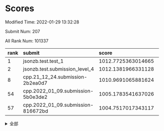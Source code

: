 # Scores

Modified Time: 2022-01-29 13:32:28

Submit Num: 207

All Rank Num: 101337

| rank |               submit               |       score        |       sigma        | pk_num |
| :--- | :--------------------------------- | :----------------- | :----------------- | :----- |
| 1    | jsonzb.test.test_1                 | 1012.7725363014665 | 0.7915033395450184 | 1956   |
| 2    | jsonzb.test.submission_level_4     | 1012.1381966331128 | 0.8020165382293547 | 1958   |
| 8    | cpp.21_12_24.submission-2b2ea0d7   | 1010.9691065881624 | 0.7727978614763531 | 1951   |
| 54   | cpp.2022_01_09.submission-5b0e3de2 | 1005.1783541637026 | 0.7103698923448767 | 1961   |
| 57   | cpp.2022_01_09.submission-816672bd | 1004.7517017343117 | 0.7259860503778235 | 1960   |


<details>
<summary>全部</summary>

| rank |                 submit                 |       score        |       sigma        | pk_num |
| :--- | :------------------------------------- | :----------------- | :----------------- | :----- |
| 1    | jsonzb.test.test_1                     | 1012.7725363014665 | 0.7915033395450184 | 1956   |
| 2    | jsonzb.test.submission_level_4         | 1012.1381966331128 | 0.8020165382293547 | 1958   |
| 3    | gobigger.level_3.submission_level_3_24 | 1011.849009012188  | 0.786555783976491  | 1956   |
| 4    | gobigger.level_3.submission_level_3_49 | 1011.5289838045028 | 0.7676645118507199 | 1960   |
| 5    | gobigger.level_3.submission_level_3_2  | 1011.4128540716721 | 0.7734242254537278 | 1956   |
| 6    | gobigger.level_3.submission_level_3_0  | 1011.0579827457269 | 0.7625831117608397 | 1960   |
| 7    | gobigger.level_3.submission_level_3_34 | 1010.9940640827747 | 0.7631569151991577 | 1955   |
| 8    | cpp.21_12_24.submission-2b2ea0d7       | 1010.9691065881624 | 0.7727978614763531 | 1951   |
| 9    | gobigger.level_3.submission_level_3_6  | 1010.9528549158472 | 0.7710065200398115 | 1962   |
| 10   | gobigger.level_3.submission_level_3_45 | 1010.9274568259997 | 0.761976922430281  | 1957   |
| 11   | gobigger.level_3.submission_level_3_41 | 1010.6084140878603 | 0.7463754771280696 | 1958   |
| 12   | gobigger.level_3.submission_level_3_14 | 1010.5994947787021 | 0.7536084800440194 | 1955   |
| 13   | gobigger.level_3.submission_level_3_1  | 1010.5658993409752 | 0.7592466986153519 | 1959   |
| 14   | gobigger.level_3.submission_level_3_19 | 1010.5576602925811 | 0.7516376201901186 | 1959   |
| 15   | gobigger.level_3.submission_level_3_40 | 1010.4524973635129 | 0.7786774173026324 | 1961   |
| 16   | gobigger.level_3.submission_level_3_18 | 1010.4063366503128 | 0.7616446728863473 | 1956   |
| 17   | gobigger.level_3.submission_level_3_10 | 1010.2425840995168 | 0.7510865619576725 | 1960   |
| 18   | gobigger.level_3.submission_level_3_42 | 1010.1763564265839 | 0.7667937864824556 | 1958   |
| 19   | gobigger.level_3.submission_level_3_15 | 1010.1400926090968 | 0.7551693489059588 | 1958   |
| 20   | gobigger.level_3.submission_level_3_32 | 1010.1374894741538 | 0.769801020016144  | 1962   |
| 21   | gobigger.level_3.submission_level_3_7  | 1010.1000401447199 | 0.7648316386433447 | 1958   |
| 22   | gobigger.level_3.submission_level_3_39 | 1010.0964657929359 | 0.7485638440952191 | 1958   |
| 23   | gobigger.level_3.submission_level_3_46 | 1009.9646028043898 | 0.7679004353870401 | 1960   |
| 24   | gobigger.level_3.submission_level_3_28 | 1009.9492589855379 | 0.7450088505195943 | 1958   |
| 25   | gobigger.level_3.submission_level_3_20 | 1009.9371661783866 | 0.7715851066621336 | 1957   |
| 26   | gobigger.level_3.submission_level_3_35 | 1009.9148266075979 | 0.7435969583979374 | 1958   |
| 27   | gobigger.level_3.submission_level_3_37 | 1009.8735117902817 | 0.7335681448118353 | 1955   |
| 28   | gobigger.level_3.submission_level_3_13 | 1009.8526995185091 | 0.7617020534065422 | 1956   |
| 29   | gobigger.level_3.submission_level_3_4  | 1009.8354556606847 | 0.7623889009341159 | 1959   |
| 30   | gobigger.level_3.submission_level_3_5  | 1009.7546330745053 | 0.7521736600012143 | 1960   |
| 31   | gobigger.level_3.submission_level_3_47 | 1009.7330988042904 | 0.7395535116666053 | 1955   |
| 32   | gobigger.level_3.submission_level_3_9  | 1009.6293296884604 | 0.7568440880438543 | 1955   |
| 33   | gobigger.level_3.submission_level_3_30 | 1009.6271642773758 | 0.7658739329210767 | 1956   |
| 34   | gobigger.level_3.submission_level_3_27 | 1009.5757791934501 | 0.7576171078658869 | 1959   |
| 35   | gobigger.level_3.submission_level_3_48 | 1009.5087384598366 | 0.7333198119596299 | 1960   |
| 36   | gobigger.level_3.submission_level_3_8  | 1009.4982032979503 | 0.7643548369057366 | 1958   |
| 37   | gobigger.level_3.submission_level_3_22 | 1009.4927743516428 | 0.7389763677461966 | 1965   |
| 38   | gobigger.level_3.submission_level_3_17 | 1009.4324053322083 | 0.763577905650341  | 1958   |
| 39   | gobigger.level_3.submission_level_3_33 | 1009.4142902721217 | 0.7724976832834918 | 1960   |
| 40   | gobigger.level_3.submission_level_3_43 | 1009.4086746273306 | 0.7410003901622219 | 1958   |
| 41   | gobigger.level_3.submission_level_3_44 | 1009.3470565240767 | 0.7463032337316892 | 1963   |
| 42   | gobigger.level_3.submission_level_3_31 | 1009.3331962129279 | 0.7679606280843645 | 1962   |
| 43   | gobigger.level_3.submission_level_3_12 | 1009.326605994358  | 0.7421516540630031 | 1955   |
| 44   | gobigger.level_3.submission_level_3_11 | 1009.2952279765748 | 0.7300277722901346 | 1963   |
| 45   | gobigger.level_3.submission_level_3_16 | 1009.1425716554354 | 0.7472006770322256 | 1957   |
| 46   | gobigger.level_3.submission_level_3_29 | 1009.1210623028978 | 0.7532625216944641 | 1959   |
| 47   | gobigger.level_3.submission_level_3_26 | 1009.0888843459644 | 0.7546380704359446 | 1955   |
| 48   | gobigger.level_3.submission_level_3_23 | 1009.0788957636053 | 0.7625322404993621 | 1962   |
| 49   | gobigger.level_3.submission_level_3_38 | 1008.9395447176724 | 0.7604084913471302 | 1956   |
| 50   | gobigger.level_3.submission_level_3_25 | 1008.614479148676  | 0.7476182602578193 | 1958   |
| 51   | gobigger.level_3.submission_level_3_3  | 1008.546578240835  | 0.7296578360679672 | 1958   |
| 52   | gobigger.level_3.submission_level_3_21 | 1008.292687299521  | 0.7500006850305203 | 1959   |
| 53   | gobigger.level_3.submission_level_3_36 | 1008.0820115825969 | 0.7412339748238964 | 1956   |
| 54   | cpp.2022_01_09.submission-5b0e3de2     | 1005.1783541637026 | 0.7103698923448767 | 1961   |
| 55   | gobigger.level_1.submission_level_1_6  | 1004.8401394108836 | 0.717516146455014  | 1958   |
| 56   | gobigger.level_1.submission_level_1_33 | 1004.8045500348053 | 0.7198979031460475 | 1955   |
| 57   | cpp.2022_01_09.submission-816672bd     | 1004.7517017343117 | 0.7259860503778235 | 1960   |
| 58   | gobigger.level_1.submission_level_1_27 | 1004.6024536474758 | 0.724549941255036  | 1959   |
| 59   | gobigger.level_1.submission_level_1_5  | 1004.3533975720271 | 0.7185792079362643 | 1959   |
| 60   | gobigger.level_1.submission_level_1_18 | 1004.3020872685432 | 0.7170610573270177 | 1958   |
| 61   | gobigger.level_1.submission_level_1_2  | 1004.1229575742933 | 0.7215598844828437 | 1962   |
| 62   | gobigger.level_1.submission_level_1_36 | 1004.1148591253063 | 0.7235316038667124 | 1961   |
| 63   | gobigger.level_1.submission_level_1_15 | 1004.0582262243266 | 0.7209993465717373 | 1956   |
| 64   | gobigger.level_1.submission_level_1_44 | 1003.9765248902188 | 0.7167204340810994 | 1960   |
| 65   | gobigger.level_1.submission_level_1_20 | 1003.9471153192127 | 0.7189747746470566 | 1960   |
| 66   | gobigger.level_1.submission_level_1_21 | 1003.9271255932058 | 0.729675258896373  | 1961   |
| 67   | gobigger.level_1.submission_level_1_0  | 1003.9126170302072 | 0.7107991989385971 | 1958   |
| 68   | gobigger.level_1.submission_level_1_25 | 1003.7948132934475 | 0.7115766347566604 | 1955   |
| 69   | gobigger.level_1.submission_level_1_12 | 1003.7436094855818 | 0.7133256029673722 | 1956   |
| 70   | gobigger.level_1.submission_level_1_22 | 1003.6964276600114 | 0.7137899339951836 | 1964   |
| 71   | gobigger.level_1.submission_level_1_11 | 1003.6871796338158 | 0.7155493738320643 | 1959   |
| 72   | gobigger.level_1.submission_level_1_19 | 1003.6468829614217 | 0.7090331017603091 | 1957   |
| 73   | gobigger.level_1.submission_level_1_37 | 1003.6234799189457 | 0.7105461169407377 | 1960   |
| 74   | gobigger.level_1.submission_level_1_48 | 1003.5810906522582 | 0.726926932888163  | 1957   |
| 75   | gobigger.level_1.submission_level_1_24 | 1003.5649050856414 | 0.7173235019843888 | 1962   |
| 76   | gobigger.level_1.submission_level_1_46 | 1003.5115202819976 | 0.7113241249184127 | 1957   |
| 77   | gobigger.level_1.submission_level_1_29 | 1003.4511333900784 | 0.7145371515606662 | 1959   |
| 78   | gobigger.level_1.submission_level_1_35 | 1003.4217102845662 | 0.7028932797884498 | 1958   |
| 79   | gobigger.level_1.submission_level_1_38 | 1003.3719578682657 | 0.7135232778369679 | 1958   |
| 80   | gobigger.level_1.submission_level_1_14 | 1003.2859088982142 | 0.7193929869524035 | 1965   |
| 81   | gobigger.level_1.submission_level_1_4  | 1003.2698103283429 | 0.709448753871164  | 1964   |
| 82   | gobigger.level_1.submission_level_1_30 | 1003.2382230572483 | 0.7294821395656139 | 1957   |
| 83   | gobigger.level_1.submission_level_1_10 | 1003.2297864116686 | 0.7241198336626834 | 1957   |
| 84   | gobigger.level_1.submission_level_1_43 | 1003.220574816318  | 0.70874578385764   | 1961   |
| 85   | gobigger.level_1.submission_level_1_34 | 1003.1583908461853 | 0.7098258464669754 | 1964   |
| 86   | gobigger.level_1.submission_level_1_13 | 1003.126832132282  | 0.7116068774448682 | 1958   |
| 87   | gobigger.level_1.submission_level_1_32 | 1003.1191599759472 | 0.7206299738170607 | 1957   |
| 88   | gobigger.level_1.submission_level_1_26 | 1003.0427974474213 | 0.7112784192128988 | 1960   |
| 89   | gobigger.level_1.submission_level_1_39 | 1002.982760748357  | 0.7099986152199423 | 1956   |
| 90   | gobigger.level_1.submission_level_1_17 | 1002.9002936383795 | 0.7156264772219331 | 1956   |
| 91   | gobigger.level_1.submission_level_1_9  | 1002.8696137231465 | 0.714195785821718  | 1961   |
| 92   | gobigger.level_1.submission_level_1_1  | 1002.8545374318521 | 0.7072619801621325 | 1954   |
| 93   | gobigger.level_1.submission_level_1_49 | 1002.8419216822555 | 0.7249656242430661 | 1962   |
| 94   | gobigger.level_1.submission_level_1_16 | 1002.8057621443373 | 0.7154235124601253 | 1960   |
| 95   | gobigger.level_1.submission_level_1_8  | 1002.7702158452952 | 0.7112135202974745 | 1955   |
| 96   | gobigger.level_1.submission_level_1_28 | 1002.6852901448616 | 0.7128851250415635 | 1957   |
| 97   | gobigger.level_1.submission_level_1_47 | 1002.6459745532778 | 0.7148634957726541 | 1960   |
| 98   | gobigger.level_1.submission_level_1_40 | 1002.6138675274785 | 0.7158895433130672 | 1959   |
| 99   | gobigger.level_1.submission_level_1_7  | 1002.3566619074793 | 0.7020724648528027 | 1950   |
| 100  | gobigger.level_1.submission_level_1_3  | 1002.3171538319472 | 0.7063318271703993 | 1954   |
| 101  | gobigger.level_1.submission_level_1_42 | 1002.2432793153922 | 0.7046104471480577 | 1961   |
| 102  | gobigger.level_1.submission_level_1_45 | 1002.1017789951078 | 0.7124581682170448 | 1956   |
| 103  | gobigger.level_1.submission_level_1_31 | 1001.7179805871259 | 0.7217127263369006 | 1961   |
| 104  | gobigger.level_1.submission_level_1_41 | 1001.57749768819   | 0.7074113315415465 | 1963   |
| 105  | gobigger.level_1.submission_level_1_23 | 1001.3940536665672 | 0.6953145568657297 | 1956   |
| 106  | gobigger.random.submission_random_31   | 997.7538467343762  | 0.6970674406605994 | 1959   |
| 107  | gobigger.random.submission_random_15   | 997.5220768877181  | 0.7182524290074668 | 1958   |
| 108  | gobigger.random.submission_random_37   | 997.1202511822837  | 0.7077659877077289 | 1958   |
| 109  | gobigger.random.submission_random_40   | 997.0834836922752  | 0.7138028648011223 | 1961   |
| 110  | gobigger.random.submission_random_45   | 996.9103234662996  | 0.7008807043282724 | 1959   |
| 111  | gobigger.random.submission_random_38   | 996.7589692403113  | 0.7004897414712397 | 1961   |
| 112  | gobigger.random.submission_random_35   | 996.7510863706104  | 0.7155746652711418 | 1955   |
| 113  | gobigger.random.submission_random_49   | 996.7093070869709  | 0.6983329539623342 | 1960   |
| 114  | gobigger.random.submission_random_34   | 996.5855994207383  | 0.701652383274411  | 1959   |
| 115  | gobigger.random.submission_random_10   | 996.5758560399339  | 0.7173175551880095 | 1962   |
| 116  | gobigger.random.submission_random_39   | 996.5703430001016  | 0.7086614269623315 | 1957   |
| 117  | gobigger.random.submission_random_30   | 996.5507266365532  | 0.7205709151547662 | 1959   |
| 118  | gobigger.random.submission_random_16   | 996.500721375067   | 0.716993907836457  | 1958   |
| 119  | gobigger.random.submission_random_29   | 996.4545908847193  | 0.7222854121104655 | 1958   |
| 120  | gobigger.random.submission_random_11   | 996.4516225227908  | 0.7021747826404824 | 1961   |
| 121  | gobigger.random.submission_random_19   | 996.4144902859514  | 0.6993916772350115 | 1959   |
| 122  | gobigger.random.submission_random_22   | 996.3180769895278  | 0.6968710299790172 | 1965   |
| 123  | gobigger.random.submission_random_36   | 996.1566658072546  | 0.7159462314494374 | 1956   |
| 124  | gobigger.random.submission_random_33   | 996.1500921485626  | 0.7140114662197439 | 1956   |
| 125  | gobigger.random.submission_random_21   | 996.1197522865647  | 0.7155235349768002 | 1959   |
| 126  | gobigger.random.submission_random_14   | 996.0891280192387  | 0.7083104800810238 | 1956   |
| 127  | gobigger.random.submission_random_18   | 996.0272116095218  | 0.7113232403106334 | 1951   |
| 128  | gobigger.random.submission_random_44   | 996.0080672980133  | 0.7146264902415352 | 1958   |
| 129  | gobigger.random.submission_random_6    | 995.9963408461766  | 0.7323701912892007 | 1959   |
| 130  | gobigger.random.submission_random_4    | 995.9716286943856  | 0.71300987482132   | 1959   |
| 131  | gobigger.random.submission_random_12   | 995.9058300996072  | 0.7128692575731451 | 1959   |
| 132  | gobigger.random.submission_random_47   | 995.8811124220907  | 0.7207256850224506 | 1959   |
| 133  | gobigger.random.submission_random_48   | 995.877211066151   | 0.6993420398546475 | 1958   |
| 134  | gobigger.random.submission_random_0    | 995.8290083812697  | 0.7197900894418673 | 1962   |
| 135  | gobigger.random.submission_random_3    | 995.8061794303402  | 0.6987424019855248 | 1958   |
| 136  | gobigger.random.submission_random_9    | 995.5908379585444  | 0.7177487461656731 | 1958   |
| 137  | gobigger.random.submission_random_26   | 995.5895803982141  | 0.7217887380891201 | 1955   |
| 138  | gobigger.random.submission_random_7    | 995.5499163858746  | 0.727069969512316  | 1953   |
| 139  | gobigger.random.submission_random_13   | 995.5456430773055  | 0.7161449019929605 | 1958   |
| 140  | gobigger.random.submission_random_17   | 995.5356562208545  | 0.7093098849914535 | 1956   |
| 141  | gobigger.random.submission_random_32   | 995.5186184277968  | 0.725186490892654  | 1962   |
| 142  | gobigger.random.submission_random_41   | 995.5169416324314  | 0.7243239371019795 | 1959   |
| 143  | gobigger.random.submission_random_46   | 995.4737301968973  | 0.7070861921400345 | 1957   |
| 144  | gobigger.random.submission_random_24   | 995.463184144429   | 0.7137541486514832 | 1955   |
| 145  | gobigger.random.submission_random_2    | 995.4177423950615  | 0.7084239585953523 | 1958   |
| 146  | gobigger.random.submission_random_28   | 995.3431331610536  | 0.7031977524481107 | 1955   |
| 147  | gobigger.random.submission_random_43   | 995.294299941507   | 0.7215568102744772 | 1958   |
| 148  | gobigger.random.submission_random_8    | 995.2714395252125  | 0.7103034059004332 | 1952   |
| 149  | gobigger.random.submission_random_1    | 995.2678158401314  | 0.7148096019567723 | 1961   |
| 150  | gobigger.random.submission_random_42   | 995.2514375816819  | 0.7321254876971722 | 1956   |
| 151  | gobigger.random.submission_random_23   | 995.070038001678   | 0.7099061153898671 | 1956   |
| 152  | gobigger.random.submission_random_20   | 994.9760816317041  | 0.7120105503448387 | 1956   |
| 153  | gobigger.random.submission_random_27   | 994.9730149530658  | 0.7196446515502267 | 1960   |
| 154  | gobigger.random.submission_random_5    | 994.9344755060754  | 0.7019184885081813 | 1952   |
| 155  | gobigger.random.submission_random_25   | 994.6205667113043  | 0.7086081213135978 | 1951   |
| 156  | gobigger.level_2.submission_level_2_46 | 993.6989735696027  | 0.7244346172622897 | 1961   |
| 157  | gobigger.level_2.submission_level_2_19 | 993.5934346947149  | 0.7236278316660059 | 1959   |
| 158  | gobigger.level_2.submission_level_2_1  | 993.3094887519259  | 0.731640646175858  | 1960   |
| 159  | gobigger.level_2.submission_level_2_4  | 993.1769256984475  | 0.7461378902608945 | 1957   |
| 160  | gobigger.level_2.submission_level_2_8  | 993.1688683887603  | 0.7491768415434054 | 1955   |
| 161  | gobigger.level_2.submission_level_2_17 | 993.161390941715   | 0.736335488544914  | 1958   |
| 162  | gobigger.level_2.submission_level_2_12 | 993.1480209263575  | 0.7512304342508765 | 1959   |
| 163  | gobigger.level_2.submission_level_2_27 | 993.1095685844615  | 0.7439359940495852 | 1954   |
| 164  | gobigger.level_2.submission_level_2_3  | 993.0180888483286  | 0.7432093021561821 | 1956   |
| 165  | gobigger.level_2.submission_level_2_39 | 992.9769656341446  | 0.7374710986781554 | 1962   |
| 166  | gobigger.level_2.submission_level_2_15 | 992.945505797791   | 0.7497866865868524 | 1955   |
| 167  | gobigger.level_2.submission_level_2_33 | 992.931901947561   | 0.7605717653412248 | 1961   |
| 168  | gobigger.level_2.submission_level_2_36 | 992.8134879073048  | 0.7431791472287965 | 1954   |
| 169  | gobigger.level_2.submission_level_2_42 | 992.7573988859633  | 0.749388828660694  | 1960   |
| 170  | gobigger.level_2.submission_level_2_28 | 992.6398401024363  | 0.7404290569378906 | 1956   |
| 171  | gobigger.level_2.submission_level_2_25 | 992.6111570324861  | 0.7415132541376925 | 1953   |
| 172  | gobigger.level_2.submission_level_2_41 | 992.6099559187481  | 0.7428390264383617 | 1962   |
| 173  | gobigger.level_2.submission_level_2_6  | 992.558106721613   | 0.7378114485036695 | 1955   |
| 174  | gobigger.level_2.submission_level_2_18 | 992.5060024507275  | 0.7178770770712317 | 1960   |
| 175  | gobigger.level_2.submission_level_2_40 | 992.4614427586049  | 0.7344803200940085 | 1954   |
| 176  | gobigger.level_2.submission_level_2_30 | 992.1945770245956  | 0.7537616282552242 | 1963   |
| 177  | gobigger.level_2.submission_level_2_14 | 992.16304136825    | 0.7551082516408462 | 1957   |
| 178  | gobigger.level_2.submission_level_2_10 | 992.15220887597    | 0.7690428989541158 | 1959   |
| 179  | gobigger.level_2.submission_level_2_9  | 992.1292405281904  | 0.7289222631415226 | 1961   |
| 180  | gobigger.level_2.submission_level_2_32 | 992.0991535887999  | 0.7489681098948939 | 1957   |
| 181  | gobigger.level_2.submission_level_2_48 | 992.0938808520201  | 0.7499940236710203 | 1958   |
| 182  | gobigger.level_2.submission_level_2_0  | 992.0662789254033  | 0.7355548820449852 | 1957   |
| 183  | gobigger.level_2.submission_level_2_37 | 992.0163853221857  | 0.7279275929342488 | 1961   |
| 184  | gobigger.level_2.submission_level_2_11 | 991.9927896654226  | 0.7448885994346427 | 1955   |
| 185  | gobigger.level_2.submission_level_2_47 | 991.9412407215308  | 0.7275981686201295 | 1958   |
| 186  | gobigger.level_2.submission_level_2_31 | 991.8899171633784  | 0.7291369121383274 | 1958   |
| 187  | gobigger.level_2.submission_level_2_24 | 991.747055138496   | 0.7472721566225362 | 1954   |
| 188  | gobigger.level_2.submission_level_2_5  | 991.5793218292044  | 0.7730858747737707 | 1961   |
| 189  | gobigger.level_2.submission_level_2_16 | 991.5350398754122  | 0.7428364602208338 | 1959   |
| 190  | gobigger.level_2.submission_level_2_35 | 991.3776018951033  | 0.7446046535813358 | 1961   |
| 191  | gobigger.level_2.submission_level_2_21 | 991.3332777387342  | 0.7574512338823854 | 1958   |
| 192  | gobigger.level_2.submission_level_2_20 | 991.3286936005709  | 0.750201606456704  | 1953   |
| 193  | gobigger.level_2.submission_level_2_38 | 991.2343505882695  | 0.7636178237554463 | 1961   |
| 194  | gobigger.level_2.submission_level_2_13 | 991.2296667329215  | 0.7439829794853317 | 1959   |
| 195  | gobigger.level_2.submission_level_2_26 | 991.1972960040366  | 0.7575485303862005 | 1960   |
| 196  | gobigger.level_2.submission_level_2_29 | 990.9898462302414  | 0.7672963403543342 | 1960   |
| 197  | gobigger.level_2.submission_level_2_23 | 990.8607643318288  | 0.7462410200001206 | 1955   |
| 198  | gobigger.level_2.submission_level_2_43 | 990.8204979435013  | 0.7844265817298239 | 1954   |
| 199  | gobigger.level_2.submission_level_2_7  | 990.8097351300152  | 0.7361000357684291 | 1964   |
| 200  | gobigger.level_2.submission_level_2_45 | 990.4616113629963  | 0.745883984398597  | 1958   |
| 201  | gobigger.level_2.submission_level_2_22 | 990.190776325382   | 0.7728850102477852 | 1961   |
| 202  | gobigger.level_2.submission_level_2_2  | 990.1644514791711  | 0.7562676956134655 | 1960   |
| 203  | gobigger.level_2.submission_level_2_44 | 990.0164669144827  | 0.758553665023606  | 1953   |
| 204  | gobigger.level_2.submission_level_2_49 | 989.9177222768693  | 0.7702670684651709 | 1959   |
| 205  | gobigger.level_2.submission_level_2_34 | 989.8122871428304  | 0.7963441832806455 | 1963   |
| 206  | gobigger.none.submission_none_1        | 977.415586334928   | 1.3445664043714005 | 1964   |
| 207  | gobigger.none.submission_none_0        | 975.3590280668298  | 1.5081011378347922 | 1955   |

</details>
